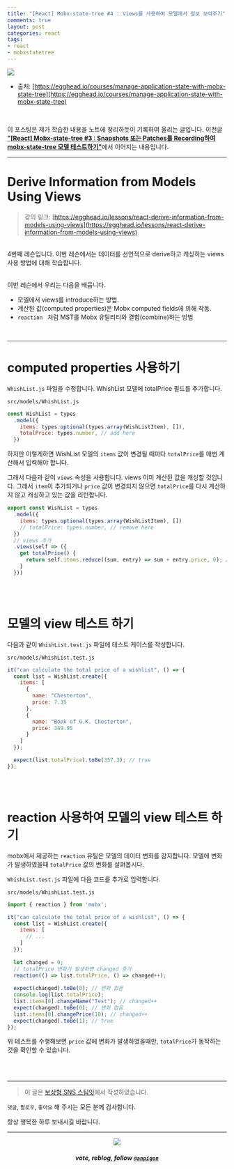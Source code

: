 ```yaml
---
title: "[React] Mobx-state-tree #4 : Views를 사용하여 모델에서 정보 보여주기"
comments: true
layout: post
categories: react
tags:
- react
- mobxstatetree
---
```


![](https://files.steempeak.com/file/steempeak/anpigon/sYISPibs-E1848CE185A6E18486E185A9E186A820E1848BE185A5E186B9E18482E185B3E186AB20E18483E185B5E1848CE185A1E1848BE185B5E186AB.png)
* 출처: [https://egghead.io/courses/manage-application-state-with-mobx-state-tree](https://egghead.io/courses/manage-application-state-with-mobx-state-tree)

<br>

이 포스팅은 제가 학습한 내용을 노트에 정리하듯이 기록하여 올리는 글입니다. 이전글 [**"\[React\] Mobx-state-tree #3 : Snapshots 또는 Patches를 Recording하여 mobx-state-tree 모델 테스트하기"**](/react/2019/08/19/manage-application-state-with-mobx-state-tree-3/)에서 이어지는 내용입니다.

***

# Derive Information from Models Using Views

> 강의 링크: [https://egghead.io/lessons/react-derive-information-from-models-using-views](https://egghead.io/lessons/react-derive-information-from-models-using-views)

<br>4번째 레슨입니다. 이번 레슨에서는 데이터를 선언적으로 derive하고 캐싱하는 views 사용 방법에 대해 학습합니다.

<br>이번 레슨에서 우리는 다음을 배웁니다.

*  모델에서 views를  introduce하는 방법.
* 계산된 값(computed properties)은 Mobx computed fields에 의해 작동.
* `reaction ` 처럼 MST를 Mobx 유틸리티와 결합(combine)하는 방법

<br>

***

# computed properties 사용하기

`WhishList.js` 파일을 수정합니다. WhishList 모델에 totalPrice 필드를 추가합니다.

`src/models/WhishList.js`

```js
const WishList = types
  .model({
    items: types.optional(types.array(WishListItem), []),
    totalPrice: types.number, // add here
  })
```

하지만 이렇게하면 WishList 모델의 `items` 값이 변경될 때마다 `totalPrice`를 매번 계산해서 입력해야 합니다. 

그래서 다음과 같이 `views` 속성을 사용합니다. views 이미 계산된 값을 캐싱할 것입니다. 그래서 `item`이 추가되거나 `price` 값이 변경되지 않으면 `totalPrice`를 다시 계산하지 않고 캐싱하고 있는 값을 리턴합니다.  

```js
export const WishList = types
  .model({
    items: types.optional(types.array(WishListItem), [])
    // totalPrice: types.number, // remove here
  })
  // views 추가
  .views(self => ({
    get totalPrice() {
      return self.items.reduce((sum, entry) => sum + entry.price, 0); // 총 가격 계산
    }
  }))
```

<br><br>

# 모델의 view 테스트 하기

다음과 같이 `WhishList.test.js` 파일에 테스트 케이스를 작성합니다. 

`src/models/WhishList.test.js`

```js
it("can calculate the total price of a wishlist", () => {
  const list = WishList.create({
    items: [
      {
        name: "Chesterton",
        price: 7.35
      },
      {
        name: "Book of G.K. Chesterton",
        price: 349.95
      }
    ]
  });

  expect(list.totalPrice).toBe(357.3); // true
});
```

<br><br>

# reaction 사용하여 모델의 view 테스트 하기

mobx에서 제공하는 `reaction` 유틸은 모델의 데이터 변화를 감지합니다. 모델에 변화가 발생하였을때 `totalPrice` 값의 변화를 살펴봅시다.

`WhishList.test.js` 파일에 다음 코드를 추가로 입력합니다.

`src/models/WhishList.test.js`

```js
import { reaction } from 'mobx';

it("can calculate the total price of a wishlist", () => {
  const list = WishList.create({
    items: [
      // ...
    ]
  });
 
  let changed = 0;
  // totalPrice 변화가 발생하면 changed 증가
  reaction(() => list.totalPrice, () => changed++); 
  
  expect(changed).toBe(0); // 변화 없음
  console.log(list.totalPrice);
  list.items[0].changeName("Test"); // changed++
  expect(changed).toBe(0); // 변화 없음
  list.items[0].changePrice(10); // changed++
  expect(changed).toBe(1); // true
});
```
위 테스트를 수행해보면 `price` 값에 변화가 발생하였을때만, `totalPrice`가 동작하는 것을 확인할 수 있습니다.

<br>
<br>

***

> 이 글은 [보상형 SNS 스팀잇](https://steemit.com/@anpigon)에서 작성하였습니다.

 `댓글`, `팔로우`, `좋아요` 해 주시는 모든 분께 감사합니다.

항상 행복한 하루 보내시길 바랍니다.

***

<center><img src='https://steemitimages.com/400x0/https://cdn.steemitimages.com/DQmQmWhMN6zNrLmKJRKhvSScEgWZmpb8zCeE2Gray1krbv6/BC054B6E-6F73-46D0-88E4-C88EB8167037.jpeg'><h5>vote, reblog, follow <code><a href='https://steemit.com/@anpigon'>@anpigon</a></code></h5></center>

<br>